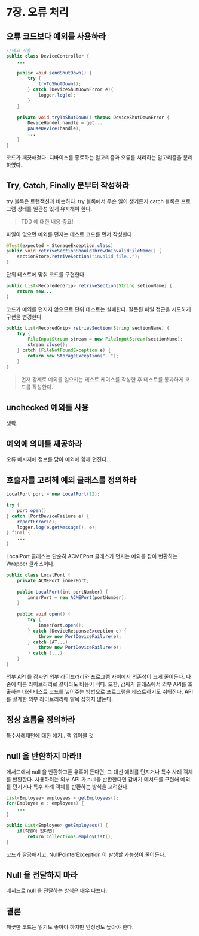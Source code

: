 # 7장. 오류 처리

## 오류 코드보다 예외를 사용하라

````java
//예외 사용
public class DeviceController {
    ...
    
    public void sendShutDown() {
        try {
            tryToShutDown();
        } catch (DeviceShutDownError e){
            logger.log(e);
        }
    }
    
    private void tryToShutDown() throws DeviceShutDownError {
        DeviceHandel handle = get... 
        pauseDevice(handle);
        ...
    }
}
````
코드가 깨끗해졌다. 디바이스를 종료하는 알고리즘과 오류를 처리하는 알고리즘을 분리하였다. 

## Try, Catch, Finally 문부터 작성하라

try 블록은 트랜잭션과 비슷하다. try 블록에서 무슨 일이 생기든지 catch 블록은 프로그램 상태를 일관성 있게 유지해야 한다. 

> TDD 에 대한 내용 중요! 


파일이 없으면 예외를 던지는 테스트 코드를 먼저 작성한다.
````java
@Test(expected = StorageException.class)
public void retriveSectionShouldThrowOnInvalidFileName() {
    sectionStore.retriveSection("invalid file..");
}
````

단위 테스트에 맞춰 코드를 구현한다.
````java
public List<RecorededGrip> retriveSection(String setionName) {
    return new... 
}
````
코드가 예외를 던지지 않으므로 단위 테스트는 실패한다. 잘못된 파일 접근을 시도하게 구현을 변경한다. 

````java
public List<RecoredGrip> retrievSection(String sectionName) {
    try {
        FileInputStream stream = new FileInputStream(sectionName);
        stream.close();
    } catch (FileNotFoundException e) {
        return new StorageException("..");
    }
}
````

> 먼저 강제로 예외를 일으키는 테스트 케이스를 작성한 후 테스트를 통과하게 코드를 작성한다.

## unchecked 예외를 사용

생략.

## 예외에 의미를 제공하라

오류 메시지에 정보를 담아 예외에 함께 던진다...

## 호출자를 고려해 예외 클래스를 정의하라

````java
LocalPort port = new LocalPort(12);

try {
    port.open()
} catch (PortDeviceFailure e) {
    reportError(e);
    logger.log(e.getMessage(), e);
} final {
    ...
}
````
LocalPort 클래스는 단순히 ACMEPort 클래스가 던지는 예외를 잡아 변환하는 Wrapper 클래스이다.

````java
public class LocalPort {
    private ACMEPort innerPort; 
    
    public LocalPort(int portNumber) {
        innerPort = new ACMEPort(portNumber);
    }
    
    public void open() {
        try {
            innerPort.open();
        } catch (DeviceResponseException e) {
            throw new PortDeviceFailure(e);
        } catch (AT...)
            throw new PortDeviceFailure(e);
        } catch (...)
    }
}
````

외부 API 를 감싸면 외부 라이브러리와 프로그램 사이에서 의존성이 크게 줄어든다. 나중에 다른 라이브러리로 갈아타도 비용이 적다. 
또한, 감싸기 클래스에서 외부 API를 호출하는 대신 테스트 코드를 넣어주는 방법으로 프로그램을 테스트하기도 쉬워진다. 
API 를 설계한 외부 라이브러리에 발목 잡히지 않는다.

## 정상 흐름을 정의하라

특수사례패턴에 대한 얘기.. 책 읽어볼 것

## null 을 반환하지 마라!!

메서드에서 null 을 반환하고픈 유혹이 든다면, 그 대신 예외를 던지거나 특수 사례 객체를 반환한다. 
사용하려는 외부 API 가 null을 반환한다면 감싸기 메서드를 구현해 예외를 던지거나 특수 사례 객체를 반환하는 방식을 고려한다.

````java
List<Employee> employees = getEmployees();
for(Employee e : employees) {
    ...
}

public List<Employee> getEmployees() {
    if(직원이 없다면)
        return Collections.employList();
}
````
코드가 깔끔해지고, NullPointerException 이 발생할 가능성이 줄어든다.

## Null 을 전달하지 마라

메서드로 null 을 전달하는 방식은 매우 나쁘다.

## 결론

깨끗한 코드는 읽기도 좋아야 하지만 안정성도 높아야 한다. 








  


















